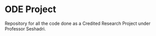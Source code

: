 # ODE Project
Repository for all the code done as a Credited Research Project under Professor Seshadri.
